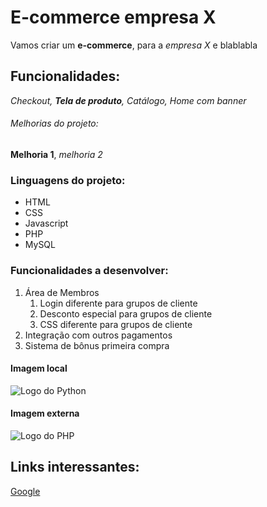 # E-commerce empresa X

Vamos criar um **e-commerce**, para a *empresa X* e blablabla

## Funcionalidades:

_Checkout, **Tela de produto**, Catálogo, Home com banner_

###### Melhorias do projeto:

__Melhoria 1__, _melhoria 2_

### Linguagens do projeto:

* HTML
* CSS
* Javascript
* PHP
* MySQL

### Funcionalidades a desenvolver:

1. Área de Membros
    1. Login diferente para grupos de cliente
    2. Desconto especial para grupos de cliente
    3. CSS diferente para grupos de cliente
3. Integração com outros pagamentos
4. Sistema de bônus primeira compra

#### Imagem local
![Logo do Python](https://download.logo.wine/logo/Python_(programming_language)/Python_(programming_language)-Logo.wine.png)

#### Imagem externa
![Logo do PHP](https://logospng.org/download/php/logo-php-1024.png)

## Links interessantes:

[Google](https://www.google.com)
